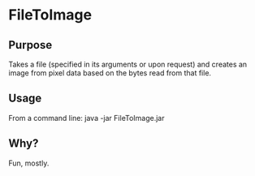 # FileToImage

## Purpose

Takes a file (specified in its arguments or upon request) and creates an image from pixel data based on the bytes read from that file.

## Usage

From a command line:
java -jar <folder path>FileToImage.jar <file path and name>

## Why?
Fun, mostly.
